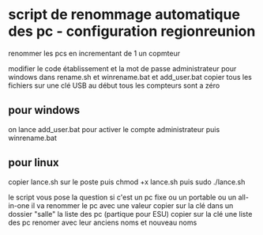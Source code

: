 # script de renommage automatique des pc - configuration regionreunion
renommer les pcs en incrementant de 1 un copmteur

modifier le code établissement et la mot de passe administrateur pour windows dans rename.sh et winrename.bat et add_user.bat
copier tous les fichiers sur une clé USB
au début tous les compteurs sont a zéro

## pour windows
on lance add_user.bat pour activer le compte administrateur puis winrename.bat

## pour linux
copier lance.sh sur le poste
puis chmod +x lance.sh
puis sudo ./lance.sh

le script vous pose la question si c'est un pc fixe ou un portable ou un all-in-one
il va renommer le pc avec une valeur
copier sur la clé dans un dossier "salle" la liste des pc (partique pour ESU)
copier sur la clé une liste des pc renomer avec leur anciens noms et nouveau noms 
